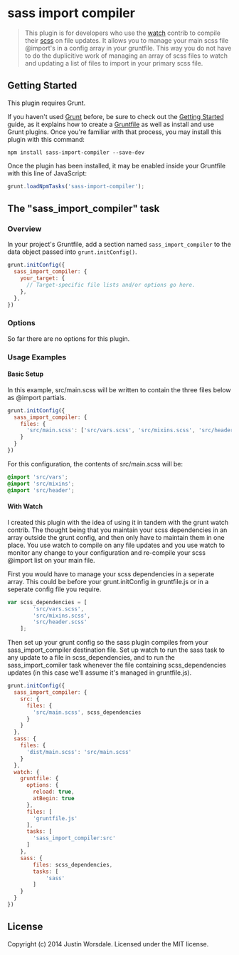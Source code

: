 # sass import compiler

> This plugin is for developers who use the [watch](https://github.com/gruntjs/grunt-contrib-watch) contrib to compile their [scss](https://github.com/gruntjs/grunt-contrib-sass) on file updates. It allows you to manage your main scss file @import's in a config array in your gruntfile. This way you do not have to do the duplicitive work of managing an array of scss files to watch and updating a list of files to import in your primary scss file.

## Getting Started
This plugin requires Grunt.

If you haven't used [Grunt](http://gruntjs.com/) before, be sure to check out the [Getting Started](http://gruntjs.com/getting-started) guide, as it explains how to create a [Gruntfile](http://gruntjs.com/sample-gruntfile) as well as install and use Grunt plugins. Once you're familiar with that process, you may install this plugin with this command:

```shell
npm install sass-import-compiler --save-dev
```

Once the plugin has been installed, it may be enabled inside your Gruntfile with this line of JavaScript:

```js
grunt.loadNpmTasks('sass-import-compiler');
```

## The "sass_import_compiler" task

### Overview
In your project's Gruntfile, add a section named `sass_import_compiler` to the data object passed into `grunt.initConfig()`.

```js
grunt.initConfig({
  sass_import_compiler: {
    your_target: {
      // Target-specific file lists and/or options go here.
    },
  },
})
```

### Options

So far there are no options for this plugin.

### Usage Examples

#### Basic Setup
In this example, src/main.scss will be written to contain the three files below as @import partials.

```js
grunt.initConfig({
  sass_import_compiler: {
    files: {
      'src/main.scss': ['src/vars.scss', 'src/mixins.scss', 'src/header.scss'],
    }
  }
})
```
For this configuration, the contents of src/main.scss will be:

```scss
@import 'src/vars';
@import 'src/mixins';
@import 'src/header';
```

#### With Watch

I created this plugin with the idea of using it in tandem with the grunt watch contrib. The thought being that you maintain your scss dependencies in an array outside the grunt config, and then only have to maintain them in one place. You use watch to compile on any file updates and you use watch to monitor any change to your configuration and re-compile your scss @import list on your main file.

First you would have to manage your scss dependencies in a seperate array. This could be before your grunt.initConfig in gruntfile.js or in a seperate config file you require.

```js
var scss_dependencies = [
		'src/vars.scss',
		'src/mixins.scss',
		'src/header.scss'
	];
```

Then set up your grunt config so the sass plugin compiles from your sass_import_compiler destination file. Set up watch to run the sass task to any update to a file in scss_dependencies, and to run the sass_import_comiler task whenever the file containing scss_dependencies updates (in this case we'll assume it's managed in gruntfile.js).

```js
grunt.initConfig({
  sass_import_compiler: {
  	src: {
  	  files: {
        'src/main.scss', scss_dependencies
      }
  	}
  },
  sass: {
  	files: {
  	  'dist/main.scss': 'src/main.scss'
  	}
  },
  watch: {
    gruntfile: {
      options: {
        reload: true,
        atBegin: true
      },
      files: [
        'gruntfile.js'
      ],
      tasks: [
        'sass_import_compiler:src'
      ]
    },
    sass: {
    	files: scss_dependencies,
    	tasks: [
    		'sass'
    	]
    }
  }
})
```

## License
Copyright (c) 2014 Justin Worsdale. Licensed under the MIT license.
